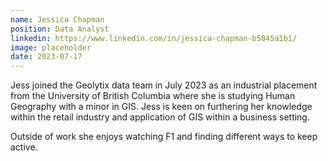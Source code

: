 ```yaml
---
name: Jessica Chapman
position: Data Analyst
linkedin: https://www.linkedin.com/in/jessica-chapman-b5045a1b1/
image: placeholder
date: 2023-07-17
---
```


Jess joined the Geolytix data team in July 2023 as an industrial placement from the University of British Columbia where she is studying Human Geography with a minor in GIS. Jess is keen on furthering her knowledge within the retail industry and application of GIS within a business setting.

Outside of work she enjoys watching F1 and finding different ways to keep active.